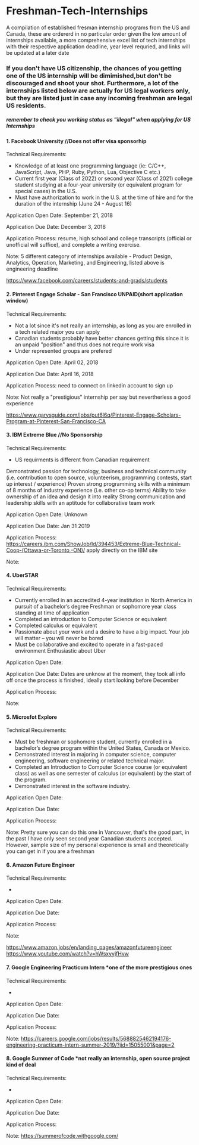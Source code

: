 # Freshman-Tech-Internships

A compilation of established fresman internship programs from the US and Canada, these are ordererd in no particular order given the low amount of internships available, a more comprehensive excel list of tech internships with their respective application deadline, year level requried, and links will be updated at a later date


### If you don't have US citizenship, the chances of you getting one of the US internship will be dimimished,but don't be discouraged and shoot your shot. Furthermore, a lot of the internships listed below are actually for US legal workers only, but they are listed just in case any incoming freshman are legal US residents. 

##### remember to check you working status as "illegal" when applying for US Internships

#### 1. Facebook University //Does not offer visa sponsorhip

Technical Requirements: 

- Knowledge of at least one programming language (ie: C/C++, JavaScript, Java, PHP, Ruby, Python, Lua, Objective C etc.)
- Current first year (Class of 2022) or second year (Class of 2021) college student studying at a four-year university (or equivalent program for special cases) in the U.S.
- Must have authorization to work in the U.S. at the time of hire and for the duration of the internship (June 24 - August 16)

Application Open Date: September 21, 2018

Application Due Date: December 3, 2018

Application Process: resume, high school and college transcripts (official or unofficial will suffice), and complete a writing exercise.

Note: 5 different category of internships available - Product Design, Analytics, Operation, Marketing, and Engineering, listed above is engineering deadline

https://www.facebook.com/careers/students-and-grads/students

#### 2. Pinterest Engage Scholar - San Francisco UNPAID(short application window)

Technical Requirements: 

- Not a lot since it's not really an internship, as long as you are enrolled in a tech related major you can apply
- Canadian students probably have better chances getting this since it is an unpaid "position" and thus does not require work visa
- Under represented groups are prefered

Application Open Date: April 02, 2018 

Application Due Date: April 16, 2018

Application Process: need to connect on linkedin account to sign up

Note: Not really a "prestigious" internship per say but nevertherless a good experience

https://www.garysguide.com/jobs/put6l6q/Pinterest-Engage-Scholars-Program-at-Pinterest-San-Francisco-CA

#### 3. IBM Extreme Blue  //No Sponsorship

Technical Requirements: 

- US requirments is different from Canadian requirement

Demonstrated passion for technology, business and technical community (i.e. contribution to open source, volunteerism, programming contests, start up interest / experience)
Proven strong programming skills with a minimum of 8 months of industry experience (i.e. other co-op terms)
Ability to take ownership of an idea and design it into reality
Strong communication and leadership skills with an aptitude for collaborative team work

Application Open Date: Unknown 

Application Due Date: Jan 31 2019

Application Process: https://careers.ibm.com/ShowJob/Id/394453/Extreme-Blue-Technical-Coop-(Ottawa-or-Toronto,-ON)/ apply directly on the IBM site

Note: 

#### 4. UberSTAR

Technical Requirements: 

- Currently enrolled in an accredited 4-year institution in North America in pursuit of a bachelor’s degree
Freshman or sophomore year class standing at time of application
- Completed an introduction to Computer Science or equivalent
- Completed calculus or equivalent
- Passionate about your work and a desire to have a big impact. Your job will matter – you will never be bored
- Must be collaborative and excited to operate in a fast-paced environment
Enthusiastic about Uber

Application Open Date: 

Application Due Date: Dates are unknow at the moment, they took all info off once the process is finished, ideally start looking before December

Application Process: 

Note: 

#### 5. Microsfot Explore 

Technical Requirements: 

- Must be freshman or sophomore student, currently enrolled in a bachelor’s degree program within the United States, Canada or Mexico.
- Demonstrated interest in majoring in computer science, computer engineering, software engineering or related technical major.
- Completed an Introduction to Computer Science course (or equivalent class) as well as one semester of calculus (or equivalent) by the start of the program.
- Demonstrated interest in the software industry.

Application Open Date: 

Application Due Date: 

Application Process: 

Note: Pretty sure you can do this one in Vancouver, that's the good part, in the past I have only seen second year Canadian students accepted. However, sample size of my personal experience is small and theoretically you can get in if you are a freshman

#### 6. Amazon Future Engineer 

Technical Requirements: 

- 

Application Open Date: 

Application Due Date: 

Application Process: 

Note: 

https://www.amazon.jobs/en/landing_pages/amazonfutureengineer
https://www.youtube.com/watch?v=hWsxyvjfHvw

#### 7. Google Engineering Practicum Intern *one of the more prestigious ones 

Technical Requirements: 

- 

Application Open Date: 

Application Due Date: 

Application Process: 

Note: 
https://careers.google.com/jobs/results/5688825462194176-engineering-practicum-intern-summer-2019/?jid=15055001&page=2

#### 8. Google Summer of Code *not really an internship, open source project kind of deal 

Technical Requirements: 

- 

Application Open Date: 

Application Due Date: 

Application Process: 

Note: 
https://summerofcode.withgoogle.com/






